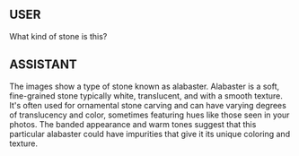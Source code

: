 ## USER
What kind of stone is this?

## ASSISTANT
The images show a type of stone known as alabaster. Alabaster is a soft, fine-grained stone typically white, translucent, and with a smooth texture. It's often used for ornamental stone carving and can have varying degrees of translucency and color, sometimes featuring hues like those seen in your photos. The banded appearance and warm tones suggest that this particular alabaster could have impurities that give it its unique coloring and texture.